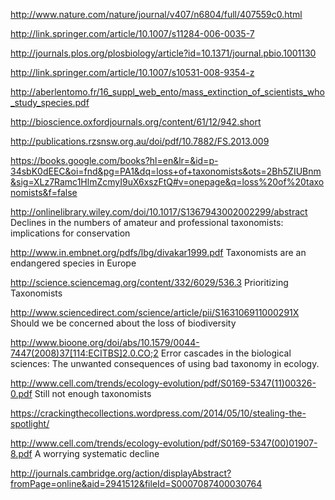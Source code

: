 http://www.nature.com/nature/journal/v407/n6804/full/407559c0.html

http://link.springer.com/article/10.1007/s11284-006-0035-7

http://journals.plos.org/plosbiology/article?id=10.1371/journal.pbio.1001130

http://link.springer.com/article/10.1007/s10531-008-9354-z

http://aberlentomo.fr/16_suppl_web_ento/mass_extinction_of_scientists_who_study_species.pdf

http://bioscience.oxfordjournals.org/content/61/12/942.short

http://publications.rzsnsw.org.au/doi/pdf/10.7882/FS.2013.009

https://books.google.com/books?hl=en&lr=&id=p-34sbK0dEEC&oi=fnd&pg=PA1&dq=loss+of+taxonomists&ots=2Bh5ZIUBnm&sig=XLz7Ramc1HlmZcmyI9uX6xszFtQ#v=onepage&q=loss%20of%20taxonomists&f=false

http://onlinelibrary.wiley.com/doi/10.1017/S1367943002002299/abstract  Declines in the numbers of amateur and professional taxonomists: implications for conservation

http://www.in.embnet.org/pdfs/lbg/divakar1999.pdf Taxonomists are an endangered species in Europe

http://science.sciencemag.org/content/332/6029/536.3 Prioritizing Taxonomists

http://www.sciencedirect.com/science/article/pii/S163106911000291X Should we be concerned about the loss of biodiversity

http://www.bioone.org/doi/abs/10.1579/0044-7447(2008)37[114:ECITBS]2.0.CO;2 Error cascades in the biological sciences: The unwanted consequences of using bad taxonomy in ecology.

http://www.cell.com/trends/ecology-evolution/pdf/S0169-5347(11)00326-0.pdf Still not enough taxonomists

https://crackingthecollections.wordpress.com/2014/05/10/stealing-the-spotlight/

http://www.cell.com/trends/ecology-evolution/pdf/S0169-5347(00)01907-8.pdf A worrying systematic decline

http://journals.cambridge.org/action/displayAbstract?fromPage=online&aid=2941512&fileId=S0007087400030764
